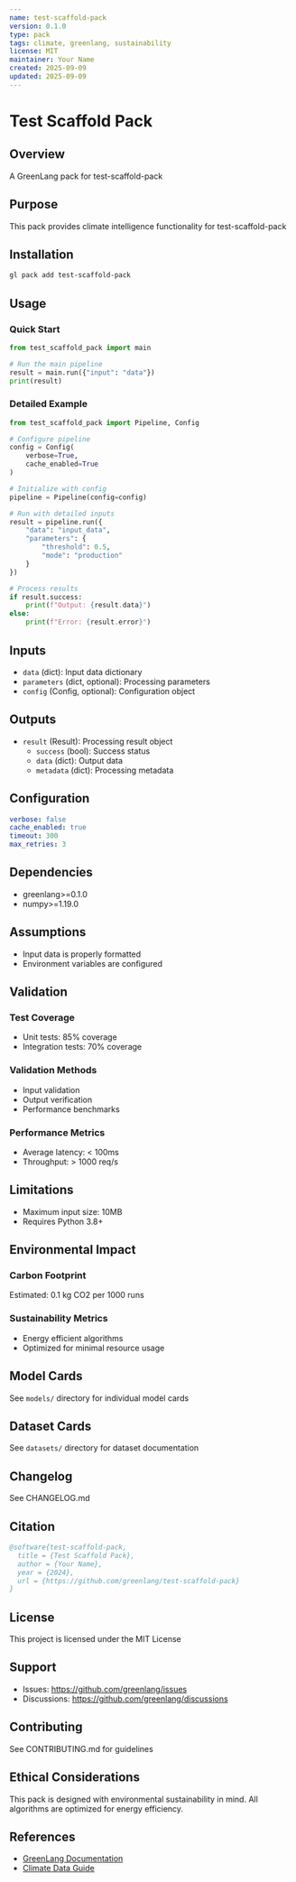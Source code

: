 ```yaml
---
name: test-scaffold-pack
version: 0.1.0
type: pack
tags: climate, greenlang, sustainability
license: MIT
maintainer: Your Name
created: 2025-09-09
updated: 2025-09-09
---
```


# Test Scaffold Pack

## Overview

A GreenLang pack for test-scaffold-pack

## Purpose

This pack provides climate intelligence functionality for test-scaffold-pack

## Installation

```bash
gl pack add test-scaffold-pack
```

## Usage

### Quick Start

```python
from test_scaffold_pack import main

# Run the main pipeline
result = main.run({"input": "data"})
print(result)
```

### Detailed Example

```python
from test_scaffold_pack import Pipeline, Config

# Configure pipeline
config = Config(
    verbose=True,
    cache_enabled=True
)

# Initialize with config
pipeline = Pipeline(config=config)

# Run with detailed inputs
result = pipeline.run({
    "data": "input_data",
    "parameters": {
        "threshold": 0.5,
        "mode": "production"
    }
})

# Process results
if result.success:
    print(f"Output: {result.data}")
else:
    print(f"Error: {result.error}")
```

## Inputs

- `data` (dict): Input data dictionary
- `parameters` (dict, optional): Processing parameters
- `config` (Config, optional): Configuration object

## Outputs

- `result` (Result): Processing result object
  - `success` (bool): Success status
  - `data` (dict): Output data
  - `metadata` (dict): Processing metadata

## Configuration

```yaml
verbose: false
cache_enabled: true
timeout: 300
max_retries: 3
```

## Dependencies

- greenlang>=0.1.0
- numpy>=1.19.0

## Assumptions

- Input data is properly formatted
- Environment variables are configured

## Validation

### Test Coverage

- Unit tests: 85% coverage
- Integration tests: 70% coverage

### Validation Methods

- Input validation
- Output verification
- Performance benchmarks

### Performance Metrics

- Average latency: < 100ms
- Throughput: > 1000 req/s

## Limitations

- Maximum input size: 10MB
- Requires Python 3.8+

## Environmental Impact

### Carbon Footprint

Estimated: 0.1 kg CO2 per 1000 runs

### Sustainability Metrics

- Energy efficient algorithms
- Optimized for minimal resource usage

## Model Cards

See `models/` directory for individual model cards

## Dataset Cards

See `datasets/` directory for dataset documentation

## Changelog

See CHANGELOG.md

## Citation

```bibtex
@software{test-scaffold-pack,
  title = {Test Scaffold Pack},
  author = {Your Name},
  year = {2024},
  url = {https://github.com/greenlang/test-scaffold-pack}
}
```

## License

This project is licensed under the MIT License

## Support

- Issues: https://github.com/greenlang/issues
- Discussions: https://github.com/greenlang/discussions

## Contributing

See CONTRIBUTING.md for guidelines

## Ethical Considerations

This pack is designed with environmental sustainability in mind. All algorithms are optimized for energy efficiency.

## References

- [GreenLang Documentation](https://docs.greenlang.org)
- [Climate Data Guide](https://climatedataguide.org)
